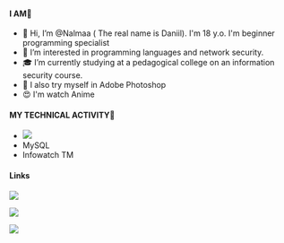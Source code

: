 #### I AM🌵
+ 👋 Hi, I’m @Nalmaa ( The real name is Daniil). I'm 18 y.o. I'm beginner programming specialist
+ 👀 I’m interested in programming languages and network security.
+ 🎓 I’m currently studying at a pedagogical college on an information security course. 
+ 🌱 I also try myself in Adobe Photoshop 
+ 😍 I'm watch Anime

#### MY TECHNICAL ACTIVITY👾
* <img src="https://img.shields.io/badge/C%23-239120?style=for-the-badge&logo=c-sharp&logoColor=white"/>
* MySQL
* Infowatch TM


#### Links
<p align='left'>
   <a href="https://vk.com/tay0ta/">
       <img src="https://img.shields.io/badge/вконтакте-%232E87FB.svg?&style=for-the-badge&logo=vk&logoColor=white"/>     
      <p align='left'>         
 <a href="https://instagram.com/video.narkotiki/">
       <img src="https://img.shields.io/badge/Instagram-E4405F?style=for-the-badge&logo=instagram&logoColor=white"/>
     <p align='left'>         
 <a href="https://t-do.ru/tay0ta/">
       <img src="https://img.shields.io/badge/Telegram-2CA5E0?style=for-the-badge&logo=telegram&logoColor=white"/>
    
    
    







<!---
Nalmaa/Nalmaa is a ✨ special ✨ repository because its `README.md` (this file) appears on your GitHub profile.
You can click the Preview link to take a look at your changes.
--->
